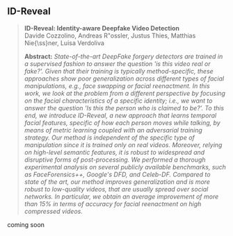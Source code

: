 ## ID-Reveal

> **ID-Reveal: Identity-aware Deepfake Video Detection**<br>
> Davide Cozzolino, Andreas R\"ossler, Justus Thies, Matthias Nie{\ss}ner, 	Luisa Verdoliva
>
>
> **Abstract:** *State-of-the-art DeepFake forgery detectors are trained in a supervised fashion to answer the question 'is this video real or fake?'. Given that their training is typically method-specific, these approaches show poor generalization across different types of facial manipulations, e.g., face swapping or facial reenactment. In this work, we look at the problem from a different perspective by focusing on the facial characteristics of a specific identity; i.e., we want to answer the question ’Is this the person who is claimed to be?’. To this end, we introduce ID-Reveal, a new approach that learns temporal facial features, specific of how each person moves while talking, by means of metric learning coupled with an adversarial training strategy. Our method is independent of the specific type of manipulation since it is trained only on real videos. Moreover, relying on high-level semantic features, it is robust to widespread and disruptive forms of post-processing. We performed a thorough experimental analysis on several publicly available benchmarks, such as FaceForensics++, Google's DFD, and Celeb-DF. Compared to state of the art, our method improves generalization and is more robust to low-quality videos, that are usually spread over social networks. In particular, we obtain an average improvement of more than 15% in terms of accuracy for facial reenactment on high compressed videos.*

coming soon
